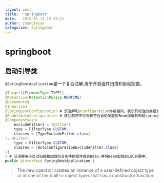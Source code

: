 ```yaml
---
layout: post
title:  "springboot"
date:   2019-01-13 13:35:21
author: zhangtejun
categories: springboot
---
```

# springboot

## 启动引导类

`@SpringBootApplication`是一个复合注解,用于开启组件扫描和自动配置。
```java
@Target({ElementType.TYPE})
@Retention(RetentionPolicy.RUNTIME)
@Documented
@Inherited
@SpringBootConfiguration # 该注解和@Configuration作用相同，表示其标注的类是IoC容器的配置类。
@EnableAutoConfiguration # 该注解用于将所有符合自动配置的Bean加载到到前springboot创建并使用的IoC容器中。
@ComponentScan(
    excludeFilters = {@Filter(
    type = FilterType.CUSTOM,
    classes = {TypeExcludeFilter.class}
), @Filter(
    type = FilterType.CUSTOM,
    classes = {AutoConfigurationExcludeFilter.class}
)}
) # 该注解用于自动扫描和加载符合条件的组件或者Bean,并将Bean加载到IoC容器中。
public @interface SpringBootApplication {
```

>The new operator creates an instance of a user-defined object type or of one of the built-in object types that has a constructor function.

